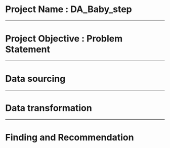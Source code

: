 # Project Name : DA_Baby_step

----
# Project Objective : Problem Statement 



----
# Data sourcing 



----
# Data transformation 



----
# Finding and Recommendation
